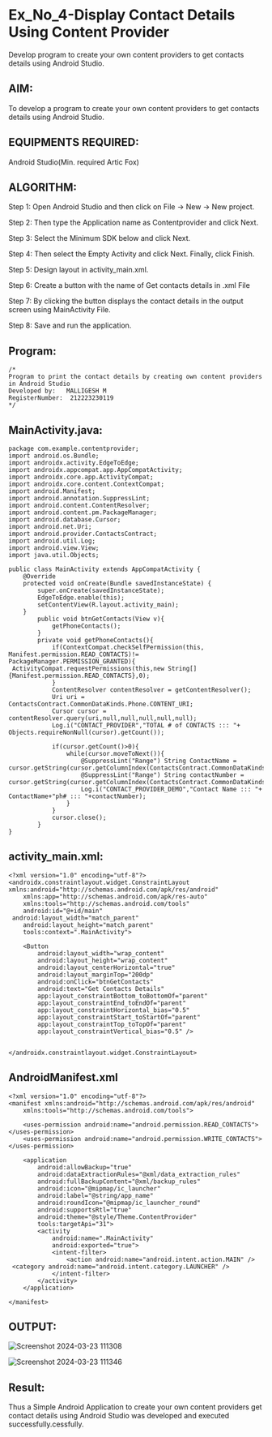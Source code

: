 # Ex_No_4-Display Contact Details Using Content Provider

Develop program to create your own content providers to get contacts details using Android Studio.

## AIM:
To develop a program to create your own content providers to get contacts details using Android Studio.

## EQUIPMENTS REQUIRED:

Android Studio(Min. required Artic Fox)


## ALGORITHM:
Step 1: Open Android Studio and then click on File -> New -> New project.

Step 2: Then type the Application name as Contentprovider and click Next.

Step 3: Select the Minimum SDK below and click Next.

Step 4: Then select the Empty Activity and click Next. Finally, click Finish.

Step 5: Design layout in activity_main.xml.

Step 6: Create a button with the name of Get contacts details in .xml File

Step 7: By clicking the button displays the contact details in the output screen using MainActivity File.

Step 8: Save and run the application.


## Program:
 ```
/*
Program to print the contact details by creating own content providers in Android Studio
Developed by:   MALLIGESH M
RegisterNumber:  212223230119
*/
```

## MainActivity.java:
```
package com.example.contentprovider;
import android.os.Bundle;
import androidx.activity.EdgeToEdge;
import androidx.appcompat.app.AppCompatActivity;
import androidx.core.app.ActivityCompat;
import androidx.core.content.ContextCompat;
import android.Manifest;
import android.annotation.SuppressLint;
import android.content.ContentResolver;
import android.content.pm.PackageManager;
import android.database.Cursor;
import android.net.Uri;
import android.provider.ContactsContract;
import android.util.Log;
import android.view.View;
import java.util.Objects;

public class MainActivity extends AppCompatActivity {
    @Override
    protected void onCreate(Bundle savedInstanceState) {
        super.onCreate(savedInstanceState);
        EdgeToEdge.enable(this);
        setContentView(R.layout.activity_main);
    }
        public void btnGetContacts(View v){
            getPhoneContacts();
        }
        private void getPhoneContacts(){
            if(ContextCompat.checkSelfPermission(this, Manifest.permission.READ_CONTACTS)!= PackageManager.PERMISSION_GRANTED){
 ActivityCompat.requestPermissions(this,new String[]{Manifest.permission.READ_CONTACTS},0);
            }
            ContentResolver contentResolver = getContentResolver();
            Uri uri = ContactsContract.CommonDataKinds.Phone.CONTENT_URI;
            Cursor cursor = contentResolver.query(uri,null,null,null,null,null);
            Log.i("CONTACT_PROVIDER","TOTAL # of CONTACTS ::: "+ Objects.requireNonNull(cursor).getCount());

            if(cursor.getCount()>0){
                while(cursor.moveToNext()){
                    @SuppressLint("Range") String ContactName = cursor.getString(cursor.getColumnIndex(ContactsContract.CommonDataKinds.Phone.DISPLAY_NAME));
                    @SuppressLint("Range") String contactNumber = cursor.getString(cursor.getColumnIndex(ContactsContract.CommonDataKinds.Phone.NUMBER));
                    Log.i("CONTACT_PROVIDER_DEMO","Contact Name ::: "+ ContactName+"ph# ::: "+contactNumber);
                }
            }
            cursor.close();
        }
}
```

## activity_main.xml:
```
<?xml version="1.0" encoding="utf-8"?>
<androidx.constraintlayout.widget.ConstraintLayout xmlns:android="http://schemas.android.com/apk/res/android"
    xmlns:app="http://schemas.android.com/apk/res-auto"
    xmlns:tools="http://schemas.android.com/tools"
    android:id="@+id/main"
 android:layout_width="match_parent"
    android:layout_height="match_parent"
    tools:context=".MainActivity">

    <Button
        android:layout_width="wrap_content"
        android:layout_height="wrap_content"
        android:layout_centerHorizontal="true"
        android:layout_marginTop="200dp"
        android:onClick="btnGetContacts"
        android:text="Get Contacts Details"
        app:layout_constraintBottom_toBottomOf="parent"
        app:layout_constraintEnd_toEndOf="parent"
        app:layout_constraintHorizontal_bias="0.5"
        app:layout_constraintStart_toStartOf="parent"
        app:layout_constraintTop_toTopOf="parent"
        app:layout_constraintVertical_bias="0.5" />


</androidx.constraintlayout.widget.ConstraintLayout>
```

## AndroidManifest.xml
```
<?xml version="1.0" encoding="utf-8"?>
<manifest xmlns:android="http://schemas.android.com/apk/res/android"
    xmlns:tools="http://schemas.android.com/tools">

    <uses-permission android:name="android.permission.READ_CONTACTS"></uses-permission>
    <uses-permission android:name="android.permission.WRITE_CONTACTS"></uses-permission>

    <application
        android:allowBackup="true"
        android:dataExtractionRules="@xml/data_extraction_rules"
        android:fullBackupContent="@xml/backup_rules"
        android:icon="@mipmap/ic_launcher"
        android:label="@string/app_name"
        android:roundIcon="@mipmap/ic_launcher_round"
        android:supportsRtl="true"
        android:theme="@style/Theme.ContentProvider"
        tools:targetApi="31">
        <activity
            android:name=".MainActivity"
            android:exported="true">
            <intent-filter>
                <action android:name="android.intent.action.MAIN" />
 <category android:name="android.intent.category.LAUNCHER" />
            </intent-filter>
        </activity>
    </application>

</manifest>
```

## OUTPUT:
![Screenshot 2024-03-23 111308](https://github.com/malligesh309/Ex_4_Content/assets/140491043/6cee58ee-c858-4c6d-bfc2-21b328a26f12)

![Screenshot 2024-03-23 111346](https://github.com/malligesh309/Ex_4_Content/assets/140491043/a050e97f-b8a9-49b7-b313-45bdcda3ab32)



## Result:
Thus a Simple Android Application to create your own content providers get contact details using Android Studio was developed and executed successfully.cessfully.
